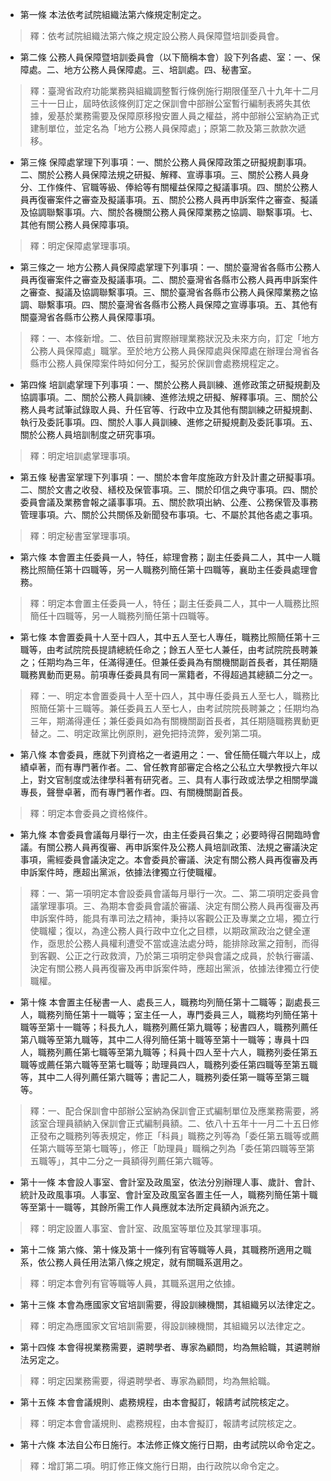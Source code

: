 * 第一條 本法依考試院組織法第六條規定制定之。

> 釋：依考試院組織法第六條之規定設公務人員保障暨培訓委員會。

* 第二條 公務人員保障暨培訓委員會（以下簡稱本會）設下列各處、室：一、保障處。二、地方公務人員保障處。三、培訓處。四、秘書室。

> 釋：臺灣省政府功能業務與組織調整暫行條例施行期限僅至八十九年十二月三十一日止，屆時依該條例訂定之保訓會中部辦公室暫行編制表將失其依據，爰基於業務需要及保障原移撥安置人員之權益，將中部辦公室納為正式建制單位，並定名為「地方公務人員保障處」；原第二款及第三款款次遞移。

* 第三條 保障處掌理下列事項：一、關於公務人員保障政策之研擬規劃事項。二、關於公務人員保障法規之研擬、解釋、宣導事項。三、關於公務人員身分、工作條件、官職等級、俸給等有關權益保障之擬議事項。四、關於公務人員再復審案件之審查及擬議事項。五、關於公務人員再申訴案件之審查、擬議及協調聯繫事項。六、關於各機關公務人員保障業務之協調、聯繫事項。七、其他有關公務人員保障事項。

> 釋：明定保障處掌理事項。

* 第三條之一 地方公務人員保障處掌理下列事項：一、關於臺灣省各縣市公務人員再復審案件之審查及擬議事項。二、關於臺灣省各縣市公務人員再申訴案件之審查、擬議及協調聯繫事項。三、關於臺灣省各縣市公務人員保障業務之協調、聯繫事項。四、關於臺灣省各縣市公務人員保障之宣導事項。五、其他有關臺灣省各縣市公務人員保障事項。

> 釋：一、本條新增。二、依目前實際辦理業務狀況及未來方向，訂定「地方公務人員保障處」職掌。至於地方公務人員保障處與保障處在辦理台灣省各縣市公務人員保障案件時如何分工，擬另於保訓會處務規程定之。

* 第四條 培訓處掌理下列事項：一、關於公務人員訓練、進修政策之研擬規劃及協調事項。二、關於公務人員訓練、進修法規之研擬、解釋事項。三、關於公務人員考試筆試錄取人員、升任官等、行政中立及其他有關訓練之研擬規劃、執行及委託事項。四、關於人事人員訓練、進修之研擬規劃及委託事項。五、關於公務人員培訓制度之研究事項。

> 釋：明定培訓處掌理事項。

* 第五條 秘書室掌理下列事項：一、關於本會年度施政方針及計畫之研擬事項。二、關於文書之收發、繕校及保管事項。三、關於印信之典守事項。四、關於委員會議及業務會報之議事事項。五、關於款項出納、公產、公務保管及事務管理事項。六、關於公共關係及新聞發布事項。七、不屬於其他各處之事項。

> 釋：明定秘書室掌理事項。

* 第六條 本會置主任委員一人，特任，綜理會務；副主任委員二人，其中一人職務比照簡任第十四職等，另一人職務列簡任第十四職等，襄助主任委員處理會務。

> 釋：明定本會置主任委員一人，特任；副主任委員二人，其中一人職務比照簡任十四職等，另一人職務列簡任第十四職等。

* 第七條 本會置委員十人至十四人，其中五人至七人專任，職務比照簡任第十三職等，由考試院院長提請總統任命之；餘五人至七人兼任，由考試院院長聘兼之；任期均為三年，任滿得連任。但兼任委員為有關機關副首長者，其任期隨職務異動而更易。前項專任委員具有同一黨籍者，不得超過其總額二分之一。

> 釋：一、明定本會置委員十人至十四人，其中專任委員五人至七人，職務比照簡任第十三職等。兼任委員五人至七人，由考試院院長聘兼之；任期均為三年，期滿得連任；兼任委員如為有關機關副首長者，其任期隨職務異動更替之。二、明定政黨比例原則，避免把持流弊，爰列第二項。

* 第八條 本會委員，應就下列資格之一者遴用之：一、曾任簡任職六年以上，成績卓著，而有專門著作者。二、曾任教育部審定合格之公私立大學教授六年以上，對文官制度或法律學科著有研究者。三、具有人事行政或法學之相關學識專長，聲譽卓著，而有專門著作者。四、有關機關副首長。

> 釋：明定本會委員之資格條件。

* 第九條 本會委員會議每月舉行一次，由主任委員召集之；必要時得召開臨時會議。有關公務人員再復審、再申訴案件及公務人員培訓政策、法規之審議決定事項，需經委員會議決定之。本會委員於審議、決定有關公務人員再復審及再申訴案件時，應超出黨派，依據法律獨立行使職權。

> 釋：一、第一項明定本會設委員會議每月舉行一次。二、第二項明定委員會議掌理事項。三、為期本會委員會議於審議、決定有關公務人員再復審及再申訴案件時，能具有準司法之精神，秉持以客觀公正及專業之立場，獨立行使職權；復以，為達公務人員行政中立化之目標，以期政黨政治之健全運作，亟思於公務人員權利遭受不當或違法處分時，能排除政黨之箝制，而得到客觀、公正之行政救濟，乃於第三項明定參與會議之成員，於執行審議、決定有關公務人員再復審及再申訴案件時，應超出黨派，依據法律獨立行使職權。

* 第十條 本會置主任秘書一人、處長三人，職務均列簡任第十二職等；副處長三人，職務列簡任第十一職等；室主任一人，專門委員三人，職務均列簡任第十職等至第十一職等；科長九人，職務列薦任第九職等；秘書四人，職務列薦任第八職等至第九職等，其中二人得列簡任第十職等至第十一職等；專員十四人，職務列薦任第七職等至第九職等；科員十四人至十六人，職務列委任第五職等或薦任第六職等至第七職等；助理員四人，職務列委任第四職等至第五職等，其中二人得列薦任第六職等；書記二人，職務列委任第一職等至第三職等。

> 釋：一、配合保訓會中部辦公室納為保訓會正式編制單位及應業務需要，將該室合理員額納入保訓會正式編制員額。二、依八十五年十一月二十五日修正發布之職務列等表規定，修正「科員」職務之列等為「委任第五職等或薦任第六職等至第七職等」，修正「助理員」職稱之列為「委任第四職等至第五職等」，其中二分之一員額得列薦任第六職等。

* 第十一條 本會設人事室、會計室及政風室，依法分別辦理人事、歲計、會計、統計及政風事項。人事室、會計室及政風室各置主任一人，職務列簡任第十職等至第十一職等，其餘所需工作人員應就本法所定員額內派充之。

> 釋：明定設置人事室、會計室、政風室等單位及其掌理事項。

* 第十二條 第六條、第十條及第十一條列有官等職等人員，其職務所適用之職系，依公務人員任用法第八條之規定，就有關職系選用之。

> 釋：明定本會列有官等職等人員，其職系選用之依據。

* 第十三條 本會為應國家文官培訓需要，得設訓練機關，其組織另以法律定之。

> 釋：明定為應國家文官培訓需要，得設訓練機關，其組織另以法律定之。

* 第十四條 本會得視業務需要，遴聘學者、專家為顧問，均為無給職，其遴聘辦法另定之。

> 釋：明定因業務需要，得遴聘學者、專家為顧問，均為無給職。

* 第十五條 本會會議規則、處務規程，由本會擬訂，報請考試院核定之。

> 釋：明定本會會議規則、處務規程，由本會擬訂，報請考試院核定之。

* 第十六條 本法自公布日施行。本法修正條文施行日期，由考試院以命令定之。

> 釋：增訂第二項。明訂修正條文施行日期，由行政院以命令定之。


